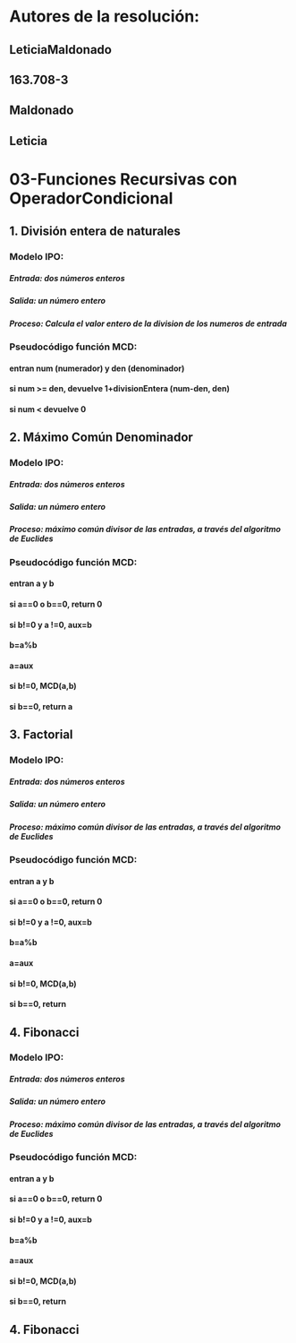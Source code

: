 # Autores de la resolución:
## LeticiaMaldonado
## 163.708-3
## Maldonado
## Leticia
# 03-Funciones Recursivas con OperadorCondicional

## 1. División entera de naturales
### Modelo IPO:
##### Entrada: dos números enteros
##### Salida: un número entero
##### Proceso: Calcula el valor entero de la division de los numeros de entrada
### Pseudocódigo función MCD:
#### entran num (numerador) y den (denominador)
#### si num >= den, devuelve 1+divisionEntera (num-den, den)
#### si num < devuelve 0

## 2. Máximo Común Denominador
### Modelo IPO:
##### Entrada: dos números enteros
##### Salida: un número entero
##### Proceso: máximo común divisor de las entradas, a través del algoritmo de Euclides
### Pseudocódigo función MCD:
#### entran a y b
#### si a==0 o b==0, return 0
#### si b!=0 y a !=0, aux=b 
#### b=a%b
#### a=aux
#### si b!=0, MCD(a,b)
#### si b==0, return a

## 3. Factorial
### Modelo IPO:
##### Entrada: dos números enteros
##### Salida: un número entero
##### Proceso: máximo común divisor de las entradas, a través del algoritmo de Euclides
### Pseudocódigo función MCD:
#### entran a y b
#### si a==0 o b==0, return 0
#### si b!=0 y a !=0, aux=b 
#### b=a%b
#### a=aux
#### si b!=0, MCD(a,b)
#### si b==0, return 

## 4. Fibonacci
### Modelo IPO:
##### Entrada: dos números enteros
##### Salida: un número entero
##### Proceso: máximo común divisor de las entradas, a través del algoritmo de Euclides
### Pseudocódigo función MCD:
#### entran a y b
#### si a==0 o b==0, return 0
#### si b!=0 y a !=0, aux=b 
#### b=a%b
#### a=aux
#### si b!=0, MCD(a,b)
#### si b==0, return 
## 4. Fibonacci
